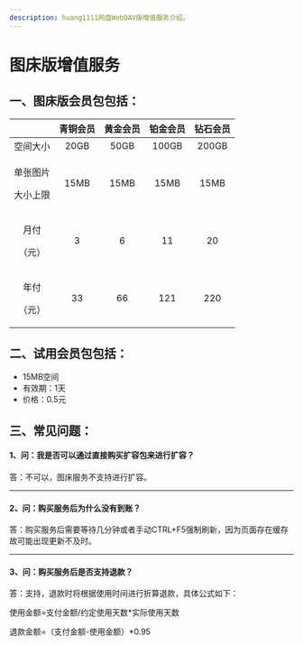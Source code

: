 ```yaml
---
description: huang1111网盘WebDAV版增值服务介绍。
---
```


# 图床版增值服务

## 一、图床版会员包包括：

|                        | 青铜会员 | 黄金会员 |  铂金会员 |  钻石会员 |
| :--------------------: | :--: | :--: | :---: | :---: |
|          空间大小          | 20GB | 50GB | 100GB | 200GB |
| <p>单张图片</p><p>大小上限</p> | 15MB | 15MB |  15MB |  15MB |
|   <p>月付</p><p>（元）</p>  |   3  |   6  |   11  |   20  |
|   <p>年付</p><p>（元）</p>  |  33  |  66  |  121  |  220  |



## 二、试用会员包包括：

* 15MB空间
* 有效期：1天
* 价格：0.5元



## 三、常见问题：

#### 1、问：我是否可以通过直接购买扩容包来进行扩容？

答：不可以，图床服务不支持进行扩容。

***

#### 2、问：购买服务后为什么没有到账？

答：购买服务后需要等待几分钟或者手动CTRL+F5强制刷新，因为页面存在缓存故可能出现更新不及时。

***

#### 3、问：购买服务后是否支持退款？

答：支持，退款时将根据使用时间进行折算退款，具体公式如下：

使用金额=支付金额/约定使用天数\*实际使用天数

退款金额=（支付金额-使用金额）\*0.95
